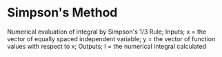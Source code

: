 # Simpson's Method
Numerical evaluation of integral by Simpson's 1/3 Rule;
Inputs;
  x = the vector of equally spaced independent variable;
  y = the vector of function values with respect to x;
Outputs;
  I = the numerical integral calculated
